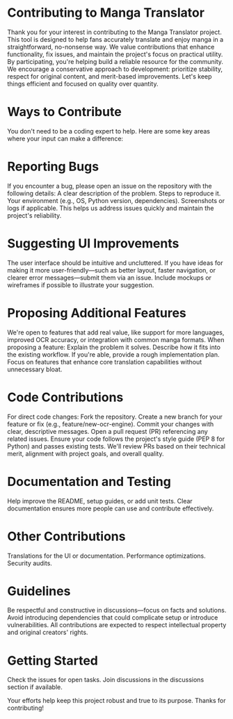 # Contributing to Manga Translator
Thank you for your interest in contributing to the Manga Translator project. This tool is designed to help fans accurately translate and enjoy manga in a straightforward, no-nonsense way. We value contributions that enhance functionality, fix issues, and maintain the project's focus on practical utility. By participating, you're helping build a reliable resource for the community.
We encourage a conservative approach to development: prioritize stability, respect for original content, and merit-based improvements. Let's keep things efficient and focused on quality over quantity.

# Ways to Contribute
You don't need to be a coding expert to help. Here are some key areas where your input can make a difference:

# Reporting Bugs
If you encounter a bug, please open an issue on the repository with the following details:
A clear description of the problem.
Steps to reproduce it.
Your environment (e.g., OS, Python version, dependencies).
Screenshots or logs if applicable.
This helps us address issues quickly and maintain the project's reliability.

# Suggesting UI Improvements
The user interface should be intuitive and uncluttered. If you have ideas for making it more user-friendly—such as better layout, faster navigation, or clearer error messages—submit them via an issue. Include mockups or wireframes if possible to illustrate your suggestion.

# Proposing Additional Features
We're open to features that add real value, like support for more languages, improved OCR accuracy, or integration with common manga formats. When proposing a feature:
Explain the problem it solves.
Describe how it fits into the existing workflow.
If you're able, provide a rough implementation plan.
Focus on features that enhance core translation capabilities without unnecessary bloat.

# Code Contributions
For direct code changes:
Fork the repository.
Create a new branch for your feature or fix (e.g., feature/new-ocr-engine).
Commit your changes with clear, descriptive messages.
Open a pull request (PR) referencing any related issues.
Ensure your code follows the project's style guide (PEP 8 for Python) and passes existing tests.
We'll review PRs based on their technical merit, alignment with project goals, and overall quality.

# Documentation and Testing
Help improve the README, setup guides, or add unit tests. Clear documentation ensures more people can use and contribute effectively.

# Other Contributions
Translations for the UI or documentation.
Performance optimizations.
Security audits.

# Guidelines
Be respectful and constructive in discussions—focus on facts and solutions.
Avoid introducing dependencies that could complicate setup or introduce vulnerabilities.
All contributions are expected to respect intellectual property and original creators' rights.

# Getting Started
Check the issues for open tasks.
Join discussions in the discussions section if available.

Your efforts help keep this project robust and true to its purpose. Thanks for contributing!
